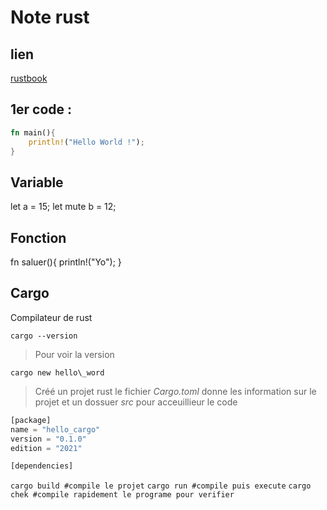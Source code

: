 # Note rust 

## lien 

[rustbook](https://jimskapt.github.io/rust-book-fr/)

## 1er code :

```rs
fn main(){
    println!("Hello World !");
}
```

## Variable
let a = 15;
let mute b = 12;



## Fonction
fn saluer(){
	println!("Yo");
}


## Cargo


Compilateur de rust

`cargo --version`
> Pour voir la version

`cargo new hello\_word`
> Créé un projet rust 
le fichier *Cargo.toml* donne les information sur le projet et un dossuer *src* pour acceuillieur le code

```rs
[package]
name = "hello_cargo"
version = "0.1.0"
edition = "2021"

[dependencies]
```

`cargo build #compile le projet`
`cargo run #compile puis execute`
`cargo chek #compile rapidement le programe pour verifier`

